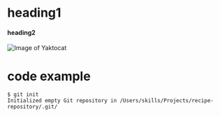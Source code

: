 # heading1 
#### heading2
![Image of Yaktocat](https://octodex.github.com/images/yaktocat.png)
# code example
```
$ git init
Initialized empty Git repository in /Users/skills/Projects/recipe-repository/.git/
```
